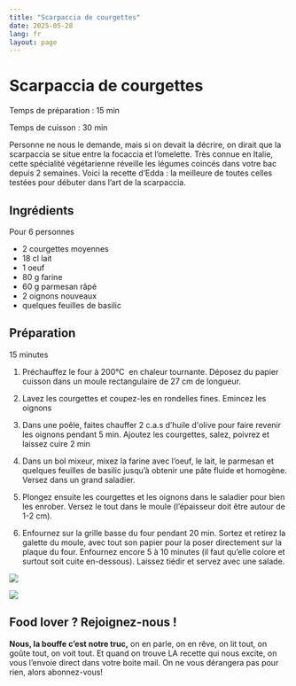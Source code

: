 ```yaml
---
title: "Scarpaccia de courgettes"
date: 2025-05-28
lang: fr
layout: page
---
```

# Scarpaccia de courgettes

Temps de préparation : 15 min

Temps de cuisson : 30 min

Personne ne nous le demande, mais si on devait la décrire, on dirait que la scarpaccia se situe entre la focaccia et l’omelette. Très connue en Italie, cette spécialité végétarienne réveille les légumes coincés dans votre bac depuis 2 semaines. Voici la recette d’Edda : la meilleure de toutes celles testées pour débuter dans l’art de la scarpaccia.

## Ingrédients

Pour 6 personnes

-   2 courgettes moyennes
-   18 cl lait
-   1 oeuf
-   80 g farine
-   60 g parmesan râpé
-   2 oignons nouveaux
-   quelques feuilles de basilic

## Préparation

15 minutes

1.  Préchauffez le four à 200°C  en chaleur tournante. Déposez du papier cuisson dans un moule rectangulaire de 27 cm de longueur.
    
2.  Lavez les courgettes et coupez-les en rondelles fines. Emincez les oignons
    
3.  Dans une poêle, faites chauffer 2 c.a.s d’huile d'olive pour faire revenir les oignons pendant 5 min. Ajoutez les courgettes, salez, poivrez et laissez cuire 2 min
    
4.  Dans un bol mixeur, mixez la farine avec l’oeuf, le lait, le parmesan et quelques feuilles de basilic jusqu’à obtenir une pâte fluide et homogène. Versez dans un grand saladier.
    
5.  Plongez ensuite les courgettes et les oignons dans le saladier pour bien les enrober. Versez le tout dans le moule (l’épaisseur doit être autour de 1-2 cm). 
6.  Enfournez sur la grille basse du four pendant 20 min. Sortez et retirez la galette du moule, avec tout son papier pour la poser directement sur la plaque du four. Enfournez encore 5 à 10 minutes (il faut qu’elle colore et surtout soit cuite en-dessous). Laissez tiédir et servez avec une salade.

![](https://recettes.belly-media.com/wp-content/uploads/2024/04/Wordpress-1200x1200-1-1.jpg)

![](https://recettes.belly-media.com/wp-content/uploads/2022/09/belly-nl-cta.jpg)

## Food lover ? Rejoignez-nous !

**Nous, la bouffe c’est notre truc,** on en parle, on en rêve, on lit tout, on goûte tout, on voit tout. Et quand on trouve LA recette qui nous excite, on vous l’envoie direct dans votre boite mail. On ne vous dérangera pas pour rien, alors abonnez-vous!